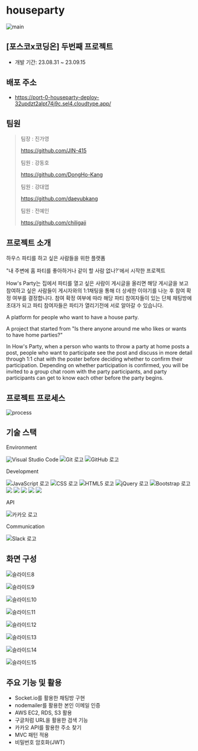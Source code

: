 # houseparty
![main](https://github.com/DongHo-Kang/houseparty/assets/90906531/10cdb9bb-86b2-4ded-b73a-305e0c3e8d36)
## [포스코x코딩온] 두번째 프로젝트
- 개발 기간: 23.08.31 ~ 23.09.15
## 배포 주소
- https://port-0-houseparty-deploy-32updzt2alpt74j9c.sel4.cloudtype.app/
## 팀원
> 팀장 : 진가영
>
  > https://github.com/JIN-415
>
> 팀원 : 강동호
>
  > https://github.com/DongHo-Kang
> 
> 팀원 : 강대엽
>
  > https://github.com/daeyubkang
> 
> 팀원 : 전예인
>
  > https://github.com/chiligaji
> 
## 프로젝트 소개
하우스 파티를 하고 싶은 사람들을 위한 플랫폼

"내 주변에 홈 파티를 좋아하거나 같이 할 사람 없나?'에서 시작한 프로젝트

How's Party는 집에서 파티를 열고 싶은 사람이 게시글을 올리면 해당 게시글을 보고 참여하고 싶은 사람들이 게시자와의 1:1채팅을 통해 더 상세한 이야기를 나눈 후 참여 확정 여부를 결정합니다. 참여 확정 여부에 따라 해당 파티 참여자들이 있는 단체 채팅방에 초대가 되고 파티 참여자들은 파티가 열리기전에 서로 알아갈 수 있습니다.

A platform for people who want to have a house party.

A project that started from "Is there anyone around me who likes or wants to have home parties?"

In How's Party, when a person who wants to throw a party at home posts a post, people who want to participate see the post and discuss in more detail through 1:1 chat with the poster before deciding whether to confirm their participation. Depending on whether participation is confirmed, you will be invited to a group chat room with the party participants, and party participants can get to know each other before the party begins.

## 프로젝트 프로세스
![process](https://github.com/DongHo-Kang/houseparty/assets/90906531/34cf18eb-7782-4a38-8431-4d7e76b9af31)
## 기술 스택
Environment

![Visual Studio Code](https://img.shields.io/badge/Visual%20Studio%20Code-007ACC?style=for-the-badge&logo=visualstudiocode&logoColor=white)
![Git 로고](https://img.shields.io/badge/git-F05032?style=for-the-badge&logo=git&logoColor=white)
![GitHub 로고](https://img.shields.io/badge/github-181717?style=for-the-badge&logo=github&logoColor=white)

Development 

![JavaScript 로고](https://img.shields.io/badge/javascript-F7DF1E?style=for-the-badge&logo=javascript&logoColor=black)
![CSS 로고](https://img.shields.io/badge/css-1572B6?style=for-the-badge&logo=css3&logoColor=white)
![HTML5 로고](https://img.shields.io/badge/html5-E34F26?style=for-the-badge&logo=html5&logoColor=white)
![jQuery 로고](https://img.shields.io/badge/jquery-0769AD?style=for-the-badge&logo=jquery&logoColor=white)
![Bootstrap 로고](https://img.shields.io/badge/bootstrap-7952B3?style=for-the-badge&logo=bootstrap&logoColor=white)
<img src="https://img.shields.io/badge/node.js-339933?style=for-the-badge&logo=Node.js&logoColor=white">
<img src="https://img.shields.io/badge/mysql-4479A1?style=for-the-badge&logo=mysql&logoColor=white">
<img src="https://img.shields.io/badge/amazonaws-232F3E?style=for-the-badge&logo=amazonaws&logoColor=white">
<img src="https://img.shields.io/badge/amazons3-569A31?style=for-the-badge&logo=amazonaws&logoColor=white">
<img src="https://img.shields.io/badge/amazonrds-527FFF?style=for-the-badge&logo=amazonaws&logoColor=white">

API

![카카오 로고](https://img.shields.io/badge/kakao-FFCD00?style=for-the-badge&logo=kakao&logoColor=white)

Communication

![Slack 로고](https://img.shields.io/badge/slack-%234A154B?style=for-the-badge&logo=slack&logoColor=white)

## 화면 구성

![슬라이드8](https://github.com/DongHo-Kang/houseparty/assets/90906531/05884031-a0d3-469f-89bb-38655cac048e)

![슬라이드9](https://github.com/DongHo-Kang/houseparty/assets/90906531/f53883a5-adbd-4330-9204-99ff57385d6d)

![슬라이드10](https://github.com/DongHo-Kang/houseparty/assets/90906531/6da6855d-ac03-4e28-93ee-9aba7acb8a84)

![슬라이드11](https://github.com/DongHo-Kang/houseparty/assets/90906531/3a0a958a-a8f7-4bfc-9994-f1a4f1ca916e)

![슬라이드12](https://github.com/DongHo-Kang/houseparty/assets/90906531/bb9c8bc3-a7e1-466c-86d4-f7f5cb2beb1a)

![슬라이드13](https://github.com/DongHo-Kang/houseparty/assets/90906531/10a714ab-fea0-4040-af68-b841d23309f1)

![슬라이드14](https://github.com/DongHo-Kang/houseparty/assets/90906531/b8641057-621c-4334-bfc3-a640dc52f0e1)

![슬라이드15](https://github.com/DongHo-Kang/houseparty/assets/90906531/7314540a-093a-426d-99b2-07835991ef66)

## 주요 기능 및 활용
- Socket.io를 활용한 채팅방 구현
- nodemailer를 활용한 본인 이메일 인증
- AWS EC2, RDS, S3 활용
- 구글처럼 URL을 활용한 검색 기능
- 카카오 API를 활용한 주소 찾기
- MVC 패턴 적용
- 비밀번호 암호화(JWT)
